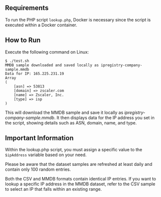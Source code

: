 ## Requirements

To run the PHP script `lookup.php`, Docker is necessary since the script is executed within a Docker container.

## How to Run

Execute the following command on Linux:

```
$ ./test.sh
MMDB sample downloaded and saved locally as ipregistry-company-sample.mmdb
Data for IP: 165.225.231.19
Array
(
    [asn] => 53813
    [domain] => zscaler.com
    [name] => Zscaler, Inc.
    [type] => isp
)
```

This will download the MMDB sample and save it locally as 
_ipregistry-company-sample.mmdb_. It then displays data for the IP address you set in 
the script, showing details such as ASN, domain, name, and type.

## Important Information

Within the lookup.php script, you must assign a specific value to the `$ipAddress` variable based on your need.

Please be aware that the dataset samples are refreshed at least daily and contain only 100 random entries. 

Both the CSV and MMDB formats contain identical IP entries. If you want to lookup a specific IP address in the MMDB dataset, refer to the CSV sample to select an IP that falls within an existing range.
